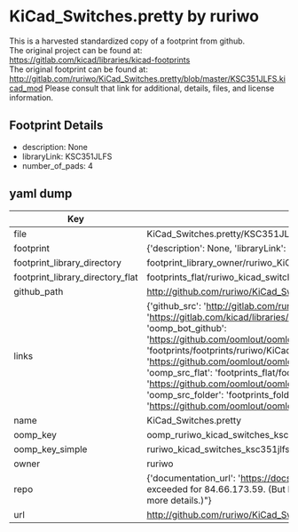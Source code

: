 # KiCad_Switches.pretty by ruriwo  
This is a harvested standardized copy of a footprint from github.  
The original project can be found at:  
https://gitlab.com/kicad/libraries/kicad-footprints  
The original footprint can be found at:
http://gitlab.com/ruriwo/KiCad_Switches.pretty/blob/master/KSC351JLFS.kicad_mod
Please consult that link for additional, details, files, and license information.  
## Footprint Details
* description: None  
* libraryLink: KSC351JLFS  
* number_of_pads: 4  
## yaml dump  
| Key | Value |  
| --- | --- |  
| file | KiCad_Switches.pretty/KSC351JLFS.kicad_mod |  
| footprint | {'description': None, 'libraryLink': 'KSC351JLFS', 'number_of_pads': 4} |  
| footprint_library_directory | footprint_library_owner/ruriwo_KiCad_Switches.pretty |  
| footprint_library_directory_flat | footprints_flat/ruriwo_kicad_switches_ksc351jlfs/working |  
| github_path | http://github.com/ruriwo/KiCad_Switches.pretty/blob/master/KSC351JLFS.kicad_mod |  
| links | {'github_src': 'http://gitlab.com/ruriwo/KiCad_Switches.pretty/blob/master/KSC351JLFS.kicad_mod', 'github_src_repo': 'https://gitlab.com/kicad/libraries/kicad-footprints', 'oomp_bot': 'footprints/ruriwo_kicad_switches_ksc351jlfs/working', 'oomp_bot_github': 'https://github.com/oomlout/oomlout_oomp_footprint_bot/tree/main/footprints/ruriwo_kicad_switches_ksc351jlfs/working', 'oomp_doc': 'footprints/footprints/ruriwo/KiCad_Switches/KSC351JLFS/working/', 'oomp_doc_github': 'https://github.com/oomlout/oomlout_oomp_footprint_doc/tree/main/footprints/footprints/ruriwo/KiCad_Switches/KSC351JLFS/working', 'oomp_src_flat': 'footprints_flat/footprints_flat/ruriwo_kicad_switches_ksc351jlfs/working', 'oomp_src_flat_github': 'https://github.com/oomlout/oomlout_oomp_footprint_src/tree/main/footprints_flat/ruriwo_kicad_switches_ksc351jlfs/working', 'oomp_src_folder': 'footprints_folder/footprints_folder/ruriwo/KiCad_Switches/KSC351JLFS/working', 'oomp_src_folder_github': 'https://github.com/oomlout/oomlout_oomp_footprint_src/tree/main/footprints_folder/ruriwo/KiCad_Switches/KSC351JLFS/working'} |  
| name | KiCad_Switches.pretty |  
| oomp_key | oomp_ruriwo_kicad_switches_ksc351jlfs |  
| oomp_key_simple | ruriwo_kicad_switches_ksc351jlfs |  
| owner | ruriwo |  
| repo | {'documentation_url': 'https://docs.github.com/rest/overview/resources-in-the-rest-api#rate-limiting', 'message': "API rate limit exceeded for 84.66.173.59. (But here's the good news: Authenticated requests get a higher rate limit. Check out the documentation for more details.)"} |  
| url | http://github.com/ruriwo/KiCad_Switches.pretty |  

